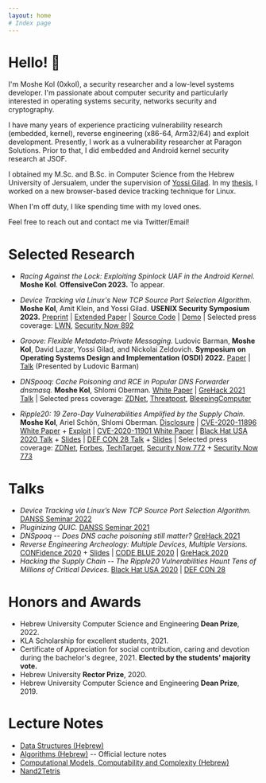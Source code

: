 ```yaml
---
layout: home
# Index page
---
```


# Hello! <span>:wave:</span> 

I'm Moshe Kol (0xkol), a security researcher and a low-level systems developer. I'm passionate about computer security and particularly interested in operating systems security, networks security and cryptography. 

I have many years of experience practicing vulnerability research (embedded, kernel), reverse engineering (x86-64, Arm32/64) and exploit development. Presently, I work as a vulnerability researcher at Paragon Solutions. Prior to that, I did embedded and Android kernel security research at JSOF.

I obtained my M.Sc. and B.Sc. in Computer Science from the Hebrew University of Jersualem, under the supervision of [Yossi Gilad](https://www.cs.huji.ac.il/~yossigi/). In my [thesis](https://huji-primo.hosted.exlibrisgroup.com/permalink/f/78p1vd/972HUJI_ALMA11336615730003701), I worked on a new browser-based device tracking technique for Linux. 

When I'm off duty, I like spending time with my loved ones.

Feel free to reach out and contact me via Twitter/Email!

# Selected Research

* _Racing Against the Lock: Exploiting Spinlock UAF in the Android Kernel._ __Moshe Kol__. __OffensiveCon 2023.__ To appear.

* _Device Tracking via Linux's New TCP Source Port Selection Algorithm._ __Moshe Kol__, Amit Klein, and Yossi Gilad. __USENIX Security Symposium 2023.__ [Preprint](https://www.usenix.org/system/files/sec23summer_172-kol-prepub.pdf) \| [Extended Paper](https://arxiv.org/pdf/2209.12993.pdf) \| [Source Code](https://github.com/0xkol/rfc6056-device-tracker) \| [Demo](https://www.youtube.com/watch?v=pZbfV5nCQsA) \| Selected press coverage: [LWN](https://lwn.net/Articles/910435/), [Security Now 892](https://twit.tv/shows/security-now/episodes/892?autostart=false)

* _Groove: Flexible Metadata-Private Messaging._ Ludovic Barman, __Moshe Kol__, David Lazar, Yossi Gilad, and Nickolai Zeldovich. __Symposium on Operating Systems Design and Implementation (OSDI) 2022.__ [Paper](https://www.usenix.org/system/files/osdi22-barman.pdf) \| [Talk](https://www.youtube.com/watch?v=UGiT74r4nYw) (Presented by Ludovic Barman)

* _DNSpooq: Cache Poisoning and RCE in Popular DNS Forwarder dnsmasq._ __Moshe Kol__, Shlomi Oberman. [White Paper](https://www.jsof-tech.com/wp-content/uploads/2021/01/DNSpooq-Technical-WP.pdf) \| [GreHack 2021 Talk](https://www.youtube.com/watch?v=kJFd3koLGfM) \| Selected press coverage: [ZDNet](https://www.zdnet.com/article/dnspooq-lets-attackers-poison-dns-cache-records/), [Threatpost](https://threatpost.com/dnspooq-flaws-allow-dns-hijacking-of-millions-of-devices/163163/), [BleepingComputer](https://www.bleepingcomputer.com/news/security/dnspooq-bugs-let-attackers-hijack-dns-on-millions-of-devices/)

* _Ripple20: 19 Zero-Day Vulnerabilities Amplified by the Supply Chain._ __Moshe Kol__, Ariel Schön, Shlomi Oberman. [Disclosure](https://www.jsof-tech.com/disclosures/ripple20/) \| [CVE-2020-11896 White Paper](https://www.jsof-tech.com/wp-content/uploads/2020/06/JSOF_Ripple20_Technical_Whitepaper_June20.pdf) + [Exploit](https://github.com/0xkol/ripple20-digi-connect-exploit) \| [CVE-2020-11901 White Paper](https://www.jsof-tech.com/wp-content/uploads/2020/08/Ripple20_CVE-2020-11901-August20.pdf) \| [Black Hat USA 2020 Talk](https://www.youtube.com/watch?v=wo_YhLBVkrY) + [Slides](https://i.blackhat.com/USA-20/Wednesday/us-20-Oberman-Hacking-The-Supply-Chain-The-Ripple20-Vulnerabilities-Haunt-Tens-Of-Millions-Of-Critical-Devices.pdf) \| [DEF CON 28 Talk](https://www.youtube.com/watch?v=wHsjf2mAHIM) + [Slides](https://media.defcon.org/DEF%20CON%2028/DEF%20CON%20Safe%20Mode%20presentations/DEF%20CON%20Safe%20Mode%20-%20Shlomi%20Oberman%2C%20Moshe%20Kol%2C%20Ariel%20Schon%20-%20Hacking%20the%20Supply%20Chain%20-%20The%20Ripple20%20Haunts%20Hundred%20Millions%20of%20Devices.pdf) \| Selected press coverage: [ZDNet](https://www.zdnet.com/article/ripple20-vulnerabilities-will-haunt-the-iot-landscape-for-years-to-come/), [Forbes](https://www.forbes.com/sites/forbestechcouncil/2020/07/31/supply-chain-vulnerabilities-show-weakness-in-current-iot-security-paradigm), [TechTarget](https://www.techtarget.com/iotagenda/news/252485380/Ripple20-vulnerabilities-forebode-long-lasting-IoT-risks), [Security Now 772](https://twit.tv/shows/security-now/episodes/772) + [Security Now 773](https://twit.tv/shows/security-now/episodes/773)

# Talks

* _Device Tracking via Linux’s New TCP Source Port Selection Algorithm._ [DANSS Seminar 2022](/assets/files/danss-22-device-tracking-via-linux-new-tcp-source-port-selection-algorithm.pdf)
* _Pluginizing QUIC._ [DANSS Seminar 2021](/assets/files/21-danss-pluginizing-quic.pdf)
* _DNSpooq -- Does DNS cache poisoning still matter?_ [GreHack 2021](https://www.youtube.com/watch?v=kJFd3koLGfM)
* _Reverse Engineering Archeology: Multiple Devices, Multiple Versions._ [CONFidence 2020](https://www.youtube.com/watch?v=0NrSD5f5Z1Q) + [Slides](https://www.jsof-tech.com/wp-content/uploads/2020/10/confidence20-reverse-engineering-archeology.pdf) \| [CODE BLUE 2020](https://www.youtube.com/watch?v=w_EdYDdWCjg) \| [GreHack 2020](https://www.youtube.com/watch?v=Aw0CS45fjd0)
* _Hacking the Supply Chain -- The Ripple20 Vulnerabilities Haunt Tens of Millions of Critical Devices._ [Black Hat USA 2020](https://www.youtube.com/watch?v=wo_YhLBVkrY) \| [DEF CON 28](https://www.youtube.com/watch?v=wHsjf2mAHIM)

# Honors and Awards

* Hebrew University Computer Science and Engineering **Dean Prize**, 2022.
* KLA Scholarship for excellent students, 2021.
* Certificate of Appreciation for social contribution, caring and devotion during the bachelor's degree, 2021. **Elected by the students' majority vote.**
* Hebrew University **Rector Prize**, 2020.
* Hebrew University Computer Science and Engineering **Dean Prize**, 2019.

# Lecture Notes

* [Data Structures (Hebrew)](/assets/files/67109_notes_moshe_kol.pdf)
* [Algorithms (Hebrew)](/assets/files/67504_notes_moshe_kol.pdf) -- Official lecture notes
* [Computational Models, Computability and Complexity (Hebrew)](/assets/files/67521_notes_moshe_kol.pdf)
* [Nand2Tetris](https://github.com/0xkol/nand2tetris-notes)